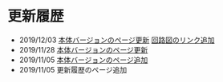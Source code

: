 # 更新履歴

- 2019/12/03 [本体バージョンのページ更新](../version/) [回路図のリンク追加](../)
- 2019/11/28 [本体バージョンのページ更新](../version/)
- 2019/11/05 [本体バージョンのページ追加](../version/)
- 2019/11/05 更新履歴のページ追加
